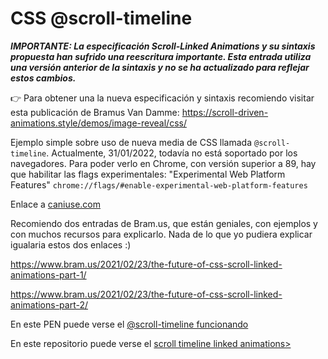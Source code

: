 # CSS @scroll-timeline

***IMPORTANTE: La especificación Scroll-Linked Animations y su sintaxis propuesta han sufrido una reescritura importante. Esta entrada utiliza una versión anterior de la sintaxis y no se ha actualizado para reflejar estos cambios.***

👉 Para obtener una la nueva especificación y sintaxis recomiendo visitar esta publicación de Bramus Van Damme: <a href="https://scroll-driven-animations.style/demos/image-reveal/css/" target="_blank">https://scroll-driven-animations.style/demos/image-reveal/css/</a>

Ejemplo simple sobre uso de nueva media de CSS llamada <code>@scroll-timeline</code>. Actualmente, 31/01/2022, todavía no está soportado por los navegadores. Para poder verlo en Chrome, con versión superior a 89, hay que habilitar las flags experimentales: "Experimental Web Platform Features" <code>chrome://flags/#enable-experimental-web-platform-features</code>

Enlace a <a href="https://caniuse.com/css-scroll-timeline" target="_blank" rel="noopener">caniuse.com</a>

Recomiendo dos entradas de Bram.us, que están geniales, con ejemplos y con muchos recursos para explicarlo. Nada de lo que yo pudiera explicar igualaria estos dos enlaces :)

<a href="https://www.bram.us/2021/02/23/the-future-of-css-scroll-linked-animations-part-1/" target="_blank" rel="noopener">https://www.bram.us/2021/02/23/the-future-of-css-scroll-linked-animations-part-1/</a>

<a href="https://www.bram.us/2021/02/23/the-future-of-css-scroll-linked-animations-part-2/" target="_blank" rel="noopener">https://www.bram.us/2021/02/23/the-future-of-css-scroll-linked-animations-part-2/</a>

En este PEN puede verse el <a href="https://codepen.io/ivan_albizu/pen/wvPMomr" target="_blank" rel="noopener">@scroll-timeline funcionando</a>

En este repositorio puede verse el <a href="https://github.com/ivanalbizu/scroll-timeline-linked-animations" target="_blank" rel="noopener">scroll timeline linked animations></a>
